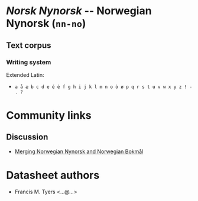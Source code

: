 # *Norsk Nynorsk* -- Norwegian Nynorsk (`nn-no`)

## Text corpus

### Writing system

Extended Latin:
* `a å æ b c d e é è f g h i j k l m n o ò ø p q r s t u v w x y z ! - . ?`

# Community links

## Discussion

* [Merging Norwegian Nynorsk and Norwegian Bokmål](https://discourse.mozilla.org/t/merging-norwegian-nynorsk-and-norwegian-bokmal/130474)

# Datasheet authors

* Francis M. Tyers <...@...>
